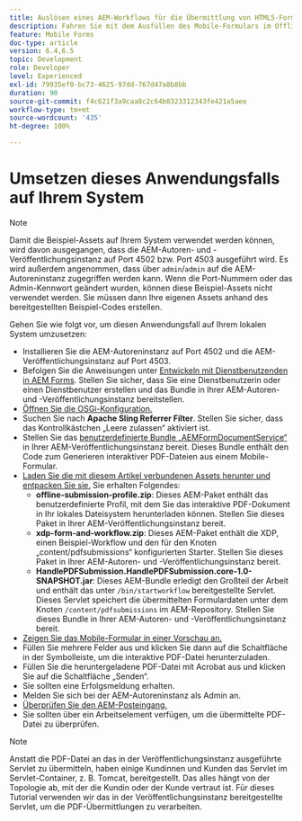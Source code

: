 ```yaml
---
title: Auslösen eines AEM-Workflows für die Übermittlung von HTML5-Formularen – Umsetzen des Anwendungsfalls
description: Fahren Sie mit dem Ausfüllen des Mobile-Formulars im Offline-Modus fort und übermitteln Sie das Mobile-Formular, um den AEM-Workflow auszulösen.
feature: Mobile Forms
doc-type: article
version: 6.4,6.5
topic: Development
role: Developer
level: Experienced
exl-id: 79935ef0-bc73-4625-97dd-767d47a8b8bb
duration: 90
source-git-commit: f4c621f3a9caa8c2c64b8323312343fe421a5aee
workflow-type: tm+mt
source-wordcount: '435'
ht-degree: 100%

---
```


# Umsetzen dieses Anwendungsfalls auf Ihrem System

>[!NOTE]
>
>Damit die Beispiel-Assets auf Ihrem System verwendet werden können, wird davon ausgegangen, dass die AEM-Autoren- und -Veröffentlichungsinstanz auf Port 4502 bzw. Port 4503 ausgeführt wird. Es wird außerdem angenommen, dass über `admin`/`admin` auf die AEM-Autoreninstanz zugegriffen werden kann. Wenn die Port-Nummern oder das Admin-Kennwort geändert wurden, können diese Beispiel-Assets nicht verwendet werden. Sie müssen dann Ihre eigenen Assets anhand des bereitgestellten Beispiel-Codes erstellen.

Gehen Sie wie folgt vor, um diesen Anwendungsfall auf Ihrem lokalen System umzusetzen:

* Installieren Sie die AEM-Autoreninstanz auf Port 4502 und die AEM-Veröffentlichungsinstanz auf Port 4503.
* Befolgen Sie die Anweisungen unter [Entwickeln mit Dienstbenutzenden in AEM Forms](https://experienceleague.adobe.com/docs/experience-manager-learn/forms/adaptive-forms/service-user-tutorial-develop.html?lang=de). Stellen Sie sicher, dass Sie eine Dienstbenutzerin oder einen Dienstbenutzer erstellen und das Bundle in Ihrer AEM-Autoren- und -Veröffentlichungsinstanz bereitstellen.
* [Öffnen Sie die OSGi-Konfiguration.](http://localhost:4503/system/console/configMgr)
* Suchen Sie nach **Apache Sling Referrer Filter**. Stellen Sie sicher, dass das Kontrollkästchen „Leere zulassen“ aktiviert ist.
* Stellen Sie das [benutzerdefinierte Bundle „AEMFormDocumentService“](/help/forms/assets/common-osgi-bundles/AEMFormsDocumentServices.core-1.0-SNAPSHOT.jar) in Ihrer AEM-Veröffentlichungsinstanz bereit. Dieses Bundle enthält den Code zum Generieren interaktiver PDF-Dateien aus einem Mobile-Formular.
* [Laden Sie die mit diesem Artikel verbundenen Assets herunter und entpacken Sie sie.](assets/offline-pdf-submission-assets.zip) Sie erhalten Folgendes:
   * **offline-submission-profile.zip**: Dieses AEM-Paket enthält das benutzerdefinierte Profil, mit dem Sie das interaktive PDF-Dokument in Ihr lokales Dateisystem herunterladen können. Stellen Sie dieses Paket in Ihrer AEM-Veröffentlichungsinstanz bereit.
   * **xdp-form-and-workflow.zip**: Dieses AEM-Paket enthält die XDP, einen Beispiel-Workflow und den für den Knoten „content/pdfsubmissions“ konfigurierten Starter. Stellen Sie dieses Paket in Ihrer AEM-Autoren- und -Veröffentlichungsinstanz bereit.
   * **HandlePDFSubmission.HandlePDFSubmission.core-1.0-SNAPSHOT.jar**: Dieses AEM-Bundle erledigt den Großteil der Arbeit und enthält das unter `/bin/startworkflow` bereitgestellte Servlet. Dieses Servlet speichert die übermittelten Formulardaten unter dem Knoten `/content/pdfsubmissions` im AEM-Repository. Stellen Sie dieses Bundle in Ihrer AEM-Autoren- und -Veröffentlichungsinstanz bereit.
* [Zeigen Sie das Mobile-Formular in einer Vorschau an.](http://localhost:4503/content/dam/formsanddocuments/testsubmision.xdp/jcr:content)
* Füllen Sie mehrere Felder aus und klicken Sie dann auf die Schaltfläche in der Symbolleiste, um die interaktive PDF-Datei herunterzuladen.
* Füllen Sie die heruntergeladene PDF-Datei mit Acrobat aus und klicken Sie auf die Schaltfläche „Senden“.
* Sie sollten eine Erfolgsmeldung erhalten.
* Melden Sie sich bei der AEM-Autoreninstanz als Admin an.
* [Überprüfen Sie den AEM-Posteingang.](http://localhost:4502/aem/inbox)
* Sie sollten über ein Arbeitselement verfügen, um die übermittelte PDF-Datei zu überprüfen.

>[!NOTE]
>
>Anstatt die PDF-Datei an das in der Veröffentlichungsinstanz ausgeführte Servlet zu übermitteln, haben einige Kundinnen und Kunden das Servlet im Servlet-Container, z. B. Tomcat, bereitgestellt. Das alles hängt von der Topologie ab, mit der die Kundin oder der Kunde vertraut ist. Für dieses Tutorial verwenden wir das in der Veröffentlichungsinstanz bereitgestellte Servlet, um die PDF-Übermittlungen zu verarbeiten.
